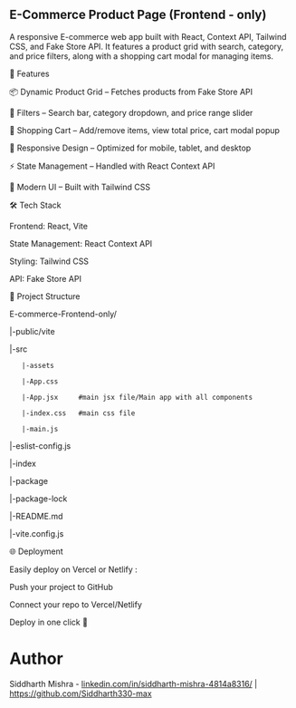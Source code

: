 ## E-Commerce Product Page (Frontend - only) 

A responsive E-commerce web app built with React, Context API, Tailwind CSS, and Fake Store API.
It features a product grid with search, category, and price filters, along with a shopping cart modal for managing items.

🚀 Features

   📦 Dynamic Product Grid – Fetches products from Fake Store API

   🔎 Filters – Search bar, category dropdown, and price range slider

   🛒 Shopping Cart – Add/remove items, view total price, cart modal popup

   📱 Responsive Design – Optimized for mobile, tablet, and desktop

   ⚡ State Management – Handled with React Context API

   🎨 Modern UI – Built with Tailwind CSS 

🛠️ Tech Stack

   Frontend: React, Vite

   State Management: React Context API

   Styling: Tailwind CSS

   API: Fake Store API

📂 Project Structure

E-commerce-Frontend-only/

|-public/vite

|-src 

       |-assets 

       |-App.css     

       |-App.jsx     #main jsx file/Main app with all components 

       |-index.css   #main css file 

       |-main.js

|-eslist-config.js

|-index

|-package

|-package-lock 

|-README.md 

|-vite.config.js 

🌐 Deployment

Easily deploy on Vercel
 or Netlify
:

Push your project to GitHub

Connect your repo to Vercel/Netlify

Deploy in one click 🚀

# Author  

Siddharth Mishra - [linkedin.com/in/siddharth-mishra-4814a8316/](url) | https://github.com/Siddharth330-max
